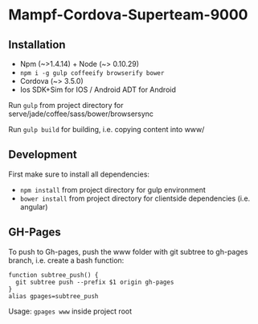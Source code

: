 # Mampf-Cordova-Superteam-9000


## Installation

* Npm (~>1.4.14) + Node (~> 0.10.29)
* `npm i -g gulp coffeeify browserify bower`
* Cordova (~> 3.5.0)
* Ios SDK+Sim for IOS / Android ADT for Android

Run `gulp` from project directory for serve/jade/coffee/sass/bower/browsersync

Run `gulp build` for building, i.e. copying content into www/


## Development

First make sure to install all dependencies:

* `npm install` from project directory for gulp environment
* `bower install` from project directory for clientside dependencies (i.e. angular)

## GH-Pages

To push to Gh-pages, push the www folder with git subtree to gh-pages branch, i.e. create a bash function:

```
function subtree_push() {
  git subtree push --prefix $1 origin gh-pages
}
alias gpages=subtree_push
```
Usage: `gpages www` inside project root


